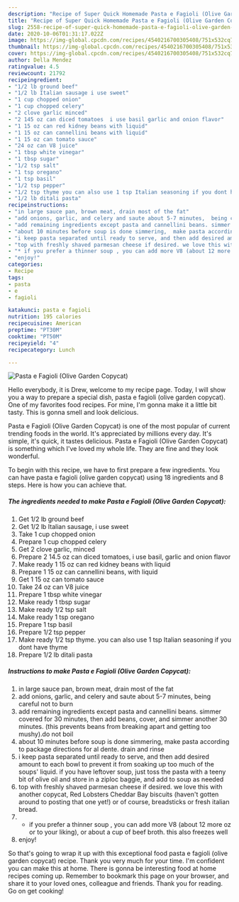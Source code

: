 ```yaml
---
description: "Recipe of Super Quick Homemade Pasta e Fagioli (Olive Garden Copycat)"
title: "Recipe of Super Quick Homemade Pasta e Fagioli (Olive Garden Copycat)"
slug: 2558-recipe-of-super-quick-homemade-pasta-e-fagioli-olive-garden-copycat
date: 2020-10-06T01:31:17.022Z
image: https://img-global.cpcdn.com/recipes/4540216700305408/751x532cq70/pasta-e-fagioli-olive-garden-copycat-recipe-main-photo.jpg
thumbnail: https://img-global.cpcdn.com/recipes/4540216700305408/751x532cq70/pasta-e-fagioli-olive-garden-copycat-recipe-main-photo.jpg
cover: https://img-global.cpcdn.com/recipes/4540216700305408/751x532cq70/pasta-e-fagioli-olive-garden-copycat-recipe-main-photo.jpg
author: Della Mendez
ratingvalue: 4.5
reviewcount: 21792
recipeingredient:
- "1/2 lb ground beef"
- "1/2 lb Italian sausage i use sweet"
- "1 cup chopped onion"
- "1 cup chopped celery"
- "2 clove garlic minced"
- "2 145 oz can diced tomatoes  i use basil garlic and onion flavor"
- "1 15 oz can red kidney beans with liquid"
- "1 15 oz can cannellini beans with liquid"
- "1 15 oz can tomato sauce"
- "24 oz can V8 juice"
- "1 tbsp white vinegar"
- "1 tbsp sugar"
- "1/2 tsp salt"
- "1 tsp oregano"
- "1 tsp basil"
- "1/2 tsp pepper"
- "1/2 tsp thyme you can also use 1 tsp Italian seasoning if you dont have thyme"
- "1/2 lb ditali pasta"
recipeinstructions:
- "in large sauce pan, brown meat, drain most of the fat"
- "add onions, garlic, and celery and saute about 5-7 minutes,  being careful not to burn"
- "add remaining ingredients except pasta and cannellini beans. simmer covered for 30 minutes, then add beans, cover, and simmer another 30 minutes. (this prevents beans from breaking apart and getting too mushy).do not boil"
- "about 10 minutes before soup is done simmering,  make pasta according to package directions for al dente. drain and rinse"
- "i keep pasta separated until ready to serve, and then add desired amount to each bowl to prevent it from soaking up too much of the soups&#39; liquid. if you have leftover soup, just toss the pasta with a teeny bit of olive oil and store in a ziploc baggie, and add to soup as needed"
- "top with freshly shaved parmesan cheese if desired. we love this with another copycat, Red Lobsters Cheddar Bay biscuits (haven&#39;t gotten around to posting that one yet!) or of course, breadsticks or fresh italian bread."
- "* if you prefer a thinner soup , you can add more V8 (about 12 more oz or to your liking), or about a cup of beef broth. this also freezes well"
- "enjoy!"
categories:
- Recipe
tags:
- pasta
- e
- fagioli

katakunci: pasta e fagioli 
nutrition: 195 calories
recipecuisine: American
preptime: "PT30M"
cooktime: "PT50M"
recipeyield: "4"
recipecategory: Lunch

---
```



![Pasta e Fagioli (Olive Garden Copycat)](https://img-global.cpcdn.com/recipes/4540216700305408/751x532cq70/pasta-e-fagioli-olive-garden-copycat-recipe-main-photo.jpg)

Hello everybody, it is Drew, welcome to my recipe page. Today, I will show you a way to prepare a special dish, pasta e fagioli (olive garden copycat). One of my favorites food recipes. For mine, I'm gonna make it a little bit tasty. This is gonna smell and look delicious.

Pasta e Fagioli (Olive Garden Copycat) is one of the most popular of current trending foods in the world. It's appreciated by millions every day. It's simple, it's quick, it tastes delicious. Pasta e Fagioli (Olive Garden Copycat) is something which I've loved my whole life. They are fine and they look wonderful.




To begin with this recipe, we have to first prepare a few ingredients. You can have pasta e fagioli (olive garden copycat) using 18 ingredients and 8 steps. Here is how you can achieve that.

<!--inarticleads1-->

##### The ingredients needed to make Pasta e Fagioli (Olive Garden Copycat):

1. Get 1/2 lb ground beef
1. Get 1/2 lb Italian sausage, i use sweet
1. Take 1 cup chopped onion
1. Prepare 1 cup chopped celery
1. Get 2 clove garlic, minced
1. Prepare 2 14.5 oz can diced tomatoes,  i use basil, garlic and onion flavor
1. Make ready 1 15 oz can red kidney beans with liquid
1. Prepare 1 15 oz can cannellini beans, with liquid
1. Get 1 15 oz can tomato sauce
1. Take 24 oz can V8 juice
1. Prepare 1 tbsp white vinegar
1. Make ready 1 tbsp sugar
1. Make ready 1/2 tsp salt
1. Make ready 1 tsp oregano
1. Prepare 1 tsp basil
1. Prepare 1/2 tsp pepper
1. Make ready 1/2 tsp thyme. you can also use 1 tsp Italian seasoning if you dont have thyme
1. Prepare 1/2 lb ditali pasta




<!--inarticleads2-->

##### Instructions to make Pasta e Fagioli (Olive Garden Copycat):

1. in large sauce pan, brown meat, drain most of the fat
1. add onions, garlic, and celery and saute about 5-7 minutes,  being careful not to burn
1. add remaining ingredients except pasta and cannellini beans. simmer covered for 30 minutes, then add beans, cover, and simmer another 30 minutes. (this prevents beans from breaking apart and getting too mushy).do not boil
1. about 10 minutes before soup is done simmering,  make pasta according to package directions for al dente. drain and rinse
1. i keep pasta separated until ready to serve, and then add desired amount to each bowl to prevent it from soaking up too much of the soups&#39; liquid. if you have leftover soup, just toss the pasta with a teeny bit of olive oil and store in a ziploc baggie, and add to soup as needed
1. top with freshly shaved parmesan cheese if desired. we love this with another copycat, Red Lobsters Cheddar Bay biscuits (haven&#39;t gotten around to posting that one yet!) or of course, breadsticks or fresh italian bread.
1. * if you prefer a thinner soup , you can add more V8 (about 12 more oz or to your liking), or about a cup of beef broth. this also freezes well
1. enjoy!




So that's going to wrap it up with this exceptional food pasta e fagioli (olive garden copycat) recipe. Thank you very much for your time. I'm confident you can make this at home. There is gonna be interesting food at home recipes coming up. Remember to bookmark this page on your browser, and share it to your loved ones, colleague and friends. Thank you for reading. Go on get cooking!
